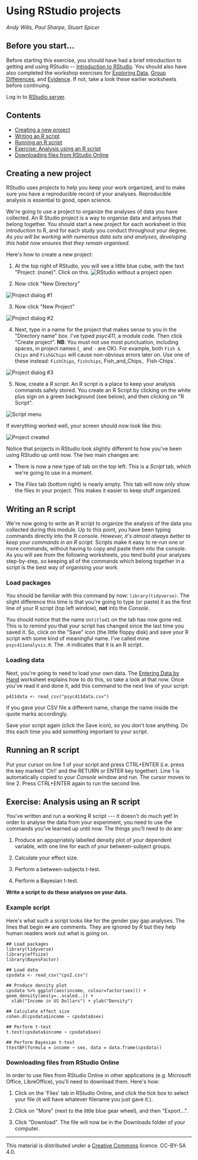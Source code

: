 # Using RStudio projects
_Andy Wills, Paul Sharpe, Stuart Spicer_

## Before you start...

Before starting this exercise, you should have had a brief introduction to getting and using RStudio -- [Introduction to RStudio](intro-rstudio.html). You should also have also completed the workshop exercises for [Exploring Data](exploring-incomes.html), [Group Differences](group-differences.html), and [Evidence](evidence.html). If not, take a look these earlier worksheets before continuing.

Log in to <a href = "https://rstudio.plymouth.ac.uk" target = "blank">RStudio server</a>.

## Contents

- [Creating a new project](#create)
- [Writing an R script](#write)
- [Running an R script](#run)
- [Exercise: Analysis using an R script](#ex1)
- [Downloading files from RStudio Online](#download)

<a name="create"></a>

## Creating a new project

RStudio uses _projects_ to help you keep your work organized, and to make sure you have a reproducible record of your analyses. Reproducible analysis is essential to good, open science. 

We're going to use a project to organize the analyses of data you have collected. An R Studio project is a way to organise data and anlyses that belong together. You should start a new project for each worksheet in this introduction to R, and for each study you conduct throughout your degree. *As you will be working with numerous data sets and analyses, developing this habit now ensures that they remain organised.* 

Here's how to create a new project:


1. At the top right of RStudio, you will see a little blue cube, with the text "Project: (none)". Click on this. 
![RStudio without a project open](pics/rstudio-new.png)

2. Now click "New Directory"

![Project dialog #1](pics/create1.png)

3. Now click "New Project"

![Project dialog #2](pics/create2.png)

4. Next, type in a name for the project that makes sense to you in the "Directory name" box. I've typed _psyc411_, a module code. Then click "Create project". **NB**: You must not use most punctuation, including spaces, in project names (`_` and `-` are OK). For example, both `Fish & Chips` and `Fish&Chips` will cause non-obvious errors later on. Use one of these instead: `FishChips`, `fishchips`, Fish_and_Chips`, `Fish-Chips`.

![Project dialog #3](pics/create3.png)

5. Now, create a _R script_. An R script is a place to keep your analysis commands safely stored. You create an R Script by clicking on the white plus sign on a green background (see below), and then clicking on "R Script".

![Script menu](pics/script1.png)

If everything worked well, your screen should now look like this:

![Project created](pics/project-made.png)

Notice that projects in RStudio look slightly different to how you've been using RStudio up until now. The two main changes are:

* There is now a new type of tab on the top left. This is a _Script_ tab, which we're going to use in a moment. 

* The _Files_ tab (bottom right) is nearly empty. This tab will now only show the files in your project. This makes it easier to keep stuff organized.

<a name="write"></a>

## Writing an R script

We're now going to write an R script to organize the analysis of the data you collected during this module. Up to this point, you have been typing commands directly into the R console. *However, it's almost always better to keep your commands in an R script.* Scripts make it easy to re-run one or more commands, without having to copy and paste them into the console. As you will see from the following worksheets, you tend build your analyses step-by-step, so keeping all of the commands which belong together in a script is the best way of organising your work.

### Load packages

You should be familiar with this command by now: `library(tidyverse)`. The slight difference this time is that you're going to type (or paste) it as the first line of your R script (top left window), **not** into the _Console_.

You should notice that the name `Untitled1` on the tab has now gone red. This is to remind you that your script has changed since the last time you saved it. So, click on the "Save" icon (the little floppy disk) and save your R script with some kind of meaningful name. I've called mine `psyc411analysis.R`. The `.R` indicates that it is an R script.

### Loading data
Next, you're going to need to load your own data. The [Entering Data by Hand](entering-data-by-hand.html) worksheet explains how to do this, so take a look at that now. Once you've read it and done it, add this command to the next line of your script:

`p411data <- read_csv("psyc411data.csv")`

If you gave your CSV file a different name, change the name inside the quote marks accordingly.

Save your script again (click the Save icon), so you don't lose anything. Do this each time you add something important to your script. 

<a name="run"></a>

## Running an R script

Put your cursor on line 1 of your script and press CTRL+ENTER (i.e. press the key marked 'Ctrl' and the RETURN or ENTER key together). Line 1 is automatically copied to your _Console_ window and run. The cursor moves to line 2. Press CTRL+ENTER again to run the second line.

<a name="ex1"></a>

## Exercise: Analysis using an R script

You've written and run a working R script --- it doesn't do much yet! In order to analyse the data from your experiment, you need to use the commands you've learned up until now. The things you'll need to do are:

1. Produce an appopriately labelled density plot of your dependent variable, with one line for each of your between-subject groups.

2. Calculate your effect size.

3. Perform a between-subjects t-test.

4. Perform a Bayesian t-test.

**Write a script to do these analyses on your data.**

### Example script
Here's what such a script looks like for the gender pay gap analyses. The lines that begin `##` are comments. They are ignored by R but they help human readers work out what is going on.

```
## Load packages 
library(tidyverse)
library(effsize)
library(BayesFactor)

## Load data
cpsdata <- read_csv("cps2.csv")

## Produce density plot
cpsdata %>% ggplot(aes(income, colour=factor(sex))) + geom_density(aes(y=..scaled..)) +
  xlab("Income in US Dollars") + ylab("Density")

## Calculate effect size
cohen.d(cpsdata$income ~ cpsdata$sex)

## Perform t-test
t.test(cpsdata$income ~ cpsdata$sex)

## Perform Bayesian t-test
ttestBF(formula = income ~ sex, data = data.frame(cpsdata))
```

<a name="download"></a>

### Downloading files from RStudio Online

In order to use files from RStudio Online in other applications (e.g. Microsoft Office, LibreOffice), you'll need to download them. Here's how:

1. Click on the 'Files' tab in RStudio Online, and click the tick box to select your file (it will have whatever filename you just gave it.). 

2. Click on "More" (next to the little blue gear wheel), and then "Export...". 

3. Click "Download". The file will now be in the Downloads folder of your computer. 

___

This material is distributed under a [Creative Commons](https://creativecommons.org/) licence. CC-BY-SA 4.0. 


